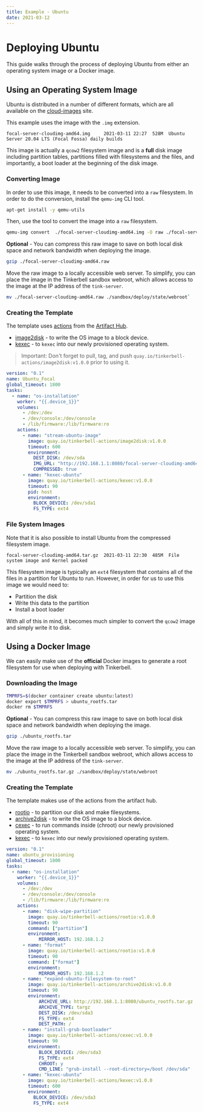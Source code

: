 ```yaml
---
title: Example - Ubuntu
date: 2021-03-12
---
```


# Deploying Ubuntu

This guide walks through the process of deploying Ubuntu from either an operating system image or a Docker image.

## Using an Operating System Image

Ubuntu is distributed in a number of different formats, which are all available on the [cloud-images] site.

This example uses the image with the `.img` extension.

```text
focal-server-cloudimg-amd64.img     2021-03-11 22:27  528M  Ubuntu Server 20.04 LTS (Focal Fossa) daily builds
```

This image is actually a `qcow2` filesystem image and is a **full** disk image including partition tables, partitions filled with filesystems and the files, and importantly, a boot loader at the beginning of the disk image.

### Converting Image

In order to use this image, it needs to be converted into a `raw` filesystem.
In order to do the conversion, install the `qemu-img` CLI tool.

```sh
apt-get install -y qemu-utils
```

Then, use the tool to convert the image into a `raw` filesystem.

```sh
qemu-img convert  ./focal-server-cloudimg-amd64.img -O raw ./focal-server-cloudimg-amd64.raw
```

**Optional** - You can compress this raw image to save on both local disk space and network bandwidth when deploying the image.

```sh
gzip ./focal-server-cloudimg-amd64.raw
```

Move the raw image to a locally accessible web server.
To simplify, you can place the image in the Tinkerbell sandbox webroot, which allows access to the image at the IP address of the `tink-server`.

```sh
mv ./focal-server-cloudimg-amd64.raw ./sandbox/deploy/state/webroot`
```

### Creating the Template

The template uses [actions] from the [Artifact Hub].

- [image2disk] - to write the OS image to a block device.
- [kexec] - to `kexec` into our newly provisioned operating system.

> Important: Don't forget to pull, tag, and push `quay.io/tinkerbell-actions/image2disk:v1.0.0` prior to using it.

```yaml
version: "0.1"
name: Ubuntu_Focal
global_timeout: 1800
tasks:
  - name: "os-installation"
	worker: "{{.device_1}}"
	volumes:
	  - /dev:/dev
	  - /dev/console:/dev/console
	  - /lib/firmware:/lib/firmware:ro
	actions:
      - name: "stream-ubuntu-image"
        image: quay.io/tinkerbell-actions/image2disk:v1.0.0
		timeout: 600
		environment:
		  DEST_DISK: /dev/sda
		  IMG_URL: "http://192.168.1.1:8080/focal-server-cloudimg-amd64.raw.gz"
		  COMPRESSED: true
      - name: "kexec-ubuntu"
	    image: quay.io/tinkerbell-actions/kexec:v1.0.0
	    timeout: 90
	    pid: host
	    environment:
    	  BLOCK_DEVICE: /dev/sda1
	  	  FS_TYPE: ext4
```

### File System Images

Note that it is also possible to install Ubuntu from the compressed filesystem image.

```text
focal-server-cloudimg-amd64.tar.gz  2021-03-11 22:30  485M  File system image and Kernel packed
```

This filesystem image is typically an `ext4` filesystem that contains all of the files in a partition for Ubuntu to run.
However, in order for us to use this image we would need to:

- Partition the disk
- Write this data to the partition
- Install a boot loader

With all of this in mind, it becomes much simpler to convert the `qcow2` image and simply write it to disk.

## Using a Docker Image

We can easily make use of the **official** Docker images to generate a root filesystem for use when deploying with Tinkerbell.

### Downloading the Image

```sh
TMPRFS=$(docker container create ubuntu:latest)
docker export $TMPRFS > ubuntu_rootfs.tar
docker rm $TMPRFS
```

**Optional** - You can compress this raw image to save on both local disk space and network bandwidth when deploying the image.

```sh
gzip ./ubuntu_rootfs.tar
```

Move the raw image to a locally accessible web server.
To simplify, you can place the image in the Tinkerbell sandbox webroot, which allows access to the image at the IP address of the `tink-server`.

```sh
mv ./ubuntu_rootfs.tar.gz ./sandbox/deploy/state/webroot
```

### Creating the Template

The template makes use of the actions from the artifact hub.

- [rootio] - to partition our disk and make filesystems.
- [archive2disk] - to write the OS image to a block device.
- [cexec] - to run commands inside (chroot) our newly provisioned operating system.
- [kexec] - to `kexec` into our newly provisioned operating system.

```yaml
version: "0.1"
name: ubuntu_provisioning
global_timeout: 1800
tasks:
  - name: "os-installation"
	worker: "{{.device_1}}"
	volumes:
	  - /dev:/dev
	  - /dev/console:/dev/console
	  - /lib/firmware:/lib/firmware:ro
	actions:
	  - name: "disk-wipe-partition"
		image: quay.io/tinkerbell-actions/rootio:v1.0.0
		timeout: 90
		command: ["partition"]
		environment:
			MIRROR_HOST: 192.168.1.2
	  - name: "format"
		image: quay.io/tinkerbell-actions/rootio:v1.0.0
		timeout: 90
		command: ["format"]
		environment:
			MIRROR_HOST: 192.168.1.2
	  - name: "expand-ubuntu-filesystem-to-root"
	    image: quay.io/tinkerbell-actions/archive2disk:v1.0.0
	    timeout: 90
	    environment:
		    ARCHIVE_URL: http://192.168.1.1:8080/ubuntu_rootfs.tar.gz
		    ARCHIVE_TYPE: targz
		    DEST_DISK: /dev/sda3
		    FS_TYPE: ext4
		    DEST_PATH: /
      - name: "install-grub-bootloader"
        image: quay.io/tinkerbell-actions/cexec:v1.0.0
        timeout: 90
		environment:
  	        BLOCK_DEVICE: /dev/sda3
            FS_TYPE: ext4
            CHROOT: y
            CMD_LINE: "grub-install --root-directory=/boot /dev/sda"
	  - name: "kexec-ubuntu"
		image: quay.io/tinkerbell-actions/kexec:v1.0.0
		timeout: 600
		environment:
		  BLOCK_DEVICE: /dev/sda3
		  FS_TYPE: ext4
```

[actions]: https://github.com/artifacthub/hub/blob/master/docs/metadata/artifacthub-pkg.yml
[archive2disk]: https://artifacthub.io/packages/tbaction/tinkerbell-community/archive2disk
[artifact hub]: https://artifacthub.io/packages/search?kind=4
[cexec]: https://artifacthub.io/packages/tbaction/tinkerbell-community/cexec
[cloud-images]: https://cloud-images.ubuntu.com/daily/server/focal/current/
[image2disk]: https://artifacthub.io/packages/tbaction/tinkerbell-community/image2disk
[kexec]: https://artifacthub.io/packages/tbaction/tinkerbell-community/kexec
[rootio]: https://artifacthub.io/packages/tbaction/tinkerbell-community/rootio
